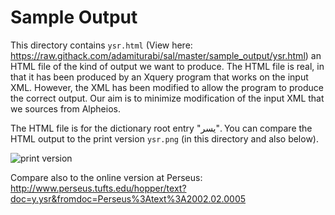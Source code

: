 # Sample Output

This directory contains `ysr.html` (View here: https://raw.githack.com/adamiturabi/sal/master/sample_output/ysr.html) an HTML file of the kind of output we want to produce. The HTML file is real, in that it has been produced by an Xquery program that works on the input XML. However, the XML has been modified to allow the program to produce the correct output. Our aim is to minimize modification of the input XML that we sources from Alpheios.

The HTML file is for the dictionary root  entry "يسر". You can compare the HTML output to the print version `ysr.png` (in this directory and also below).

![print version](https://github.com/adamiturabi/sal/edit/master/sample_output/ysr.png)

Compare also to the online version at Perseus: http://www.perseus.tufts.edu/hopper/text?doc=y.ysr&fromdoc=Perseus%3Atext%3A2002.02.0005
